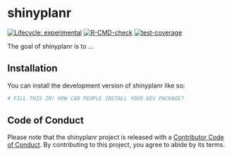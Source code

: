 
<!-- README.md is generated from README.Rmd. Please edit that file -->

# shinyplanr

<!-- badges: start -->

[![Lifecycle:
experimental](https://img.shields.io/badge/lifecycle-experimental-orange.svg)](https://lifecycle.r-lib.org/articles/stages.html#experimental)
[![R-CMD-check](https://github.com/MathMarEcol/shinyplanr/actions/workflows/R-CMD-check.yaml/badge.svg)](https://github.com/MathMarEcol/shinyplanr/actions/workflows/R-CMD-check.yaml)
[![test-coverage](https://github.com/MathMarEcol/shinyplanr/actions/workflows/test-coverage.yaml/badge.svg)](https://github.com/MathMarEcol/shinyplanr/actions/workflows/test-coverage.yaml)
<!-- badges: end -->

The goal of shinyplanr is to …

## Installation

You can install the development version of shinyplanr like so:

``` r
# FILL THIS IN! HOW CAN PEOPLE INSTALL YOUR DEV PACKAGE?
```

## Code of Conduct

Please note that the shinyplanr project is released with a [Contributor
Code of
Conduct](https://contributor-covenant.org/version/2/1/CODE_OF_CONDUCT.html).
By contributing to this project, you agree to abide by its terms.
